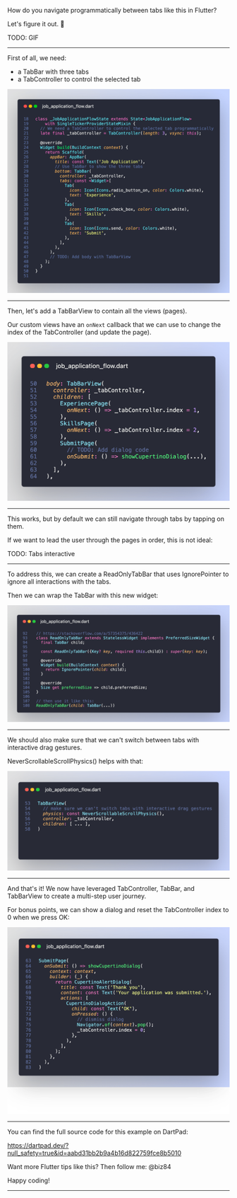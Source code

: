 
How do you navigate programmatically between tabs like this in Flutter?

Let's figure it out. 🧵

TODO: GIF

----

First of all, we need:

- a TabBar with three tabs
- a TabController to control the selected tab

![](images/015_scaffold_tab_bar.png)

----

Then, let's add a TabBarView to contain all the views (pages).

Our custom views have an `onNext` callback that we can use to change the index of the TabController (and update the page).

![](images/015_TabBarView.png)

----

This works, but by default we can still navigate through tabs by tapping on them.

If we want to lead the user through the pages in order, this is not ideal:

TODO: Tabs interactive

---

To address this, we can create a ReadOnlyTabBar that uses IgnorePointer to ignore all interactions with the tabs.

Then we can wrap the TabBar with this new widget:

![](images/015_ReadOnlyTabBar.png)

---

We should also make sure that we can't switch between tabs with interactive drag gestures.

NeverScrollableScrollPhysics() helps with that:

![](images/015_NeverScrollableScrollPhysics.png)

---

And that's it! We now have leveraged TabController, TabBar, and TabBarView to create a multi-step user journey.

For bonus points, we can show a dialog and reset the TabController index to 0 when we press OK:

![](images/015_ResetOnDialogDismiss.png)

----

You can find the full source code for this example on DartPad:

https://dartpad.dev/?null_safety=true&id=aabd31bb2b9a4b16d822759fce8b5010

Want more Flutter tips like this? Then follow me: @biz84

Happy coding!


---


